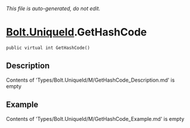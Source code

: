 *This file is auto-generated, do not edit.*

# [Bolt.UniqueId](Types/Bolt.UniqueId.md).GetHashCode
`public virtual int GetHashCode()`
## Description
Contents of 'Types/Bolt.UniqueId/M/GetHashCode_Description.md' is empty
## Example
Contents of 'Types/Bolt.UniqueId/M/GetHashCode_Example.md' is empty
